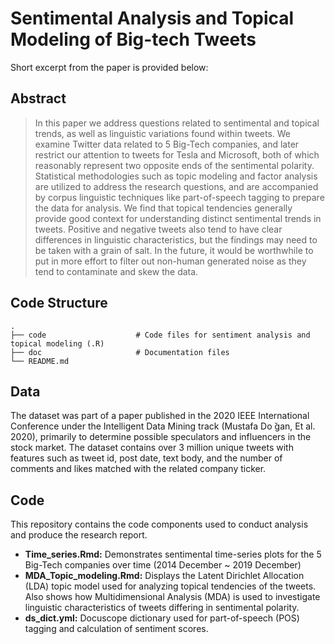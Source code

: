 # Sentimental Analysis and Topical Modeling of Big-tech Tweets

Short excerpt from the paper is provided below:

## Abstract
> In this paper we address questions related to sentimental and topical trends, as well as linguistic variations found within tweets. We examine Twitter data related to 5 Big-Tech companies, and later restrict our attention to tweets for Tesla and Microsoft, both of which reasonably represent two opposite ends of the sentimental polarity. Statistical methodologies such as topic modeling and factor analysis are utilized to address the research questions, and are accompanied by corpus linguistic techniques like part-of-speech tagging to prepare the data for analysis. We find that topical tendencies generally provide good context for understanding distinct sentimental trends in tweets. Positive and negative tweets also tend to have clear differences in linguistic characteristics, but the findings may need to be taken with a grain of salt. In the future, it would be worthwhile to put in more effort to filter out non-human generated noise as they tend to contaminate and skew the data.

## Code Structure
    .
    ├── code                    # Code files for sentiment analysis and topical modeling (.R)
    ├── doc                     # Documentation files
    └── README.md

## Data
The dataset was part of a paper published in the 2020 IEEE International Conference under the Intelligent Data Mining track (Mustafa Do ̆gan, Et al. 2020), primarily to determine possible speculators and influencers in the stock market. The dataset contains over 3 million unique tweets with features such as tweet id, post date, text body, and the number of comments and likes matched with the related company ticker.

## Code
This repository contains the code components used to conduct analysis and produce the research report. 
- **Time_series.Rmd:** Demonstrates sentimental time-series plots for the 5 Big-Tech companies over time (2014 December ~ 2019 December)
- **MDA_Topic_modeling.Rmd:** Displays the Latent Dirichlet Allocation (LDA) topic model used for analyzing topical tendencies of the tweets. Also shows how Multidimensional Analysis (MDA) is used to investigate linguistic characteristics of tweets differing in sentimental polarity.
- **ds_dict.yml:** Docuscope dictionary used for part-of-speech (POS) tagging and calculation of sentiment scores.
